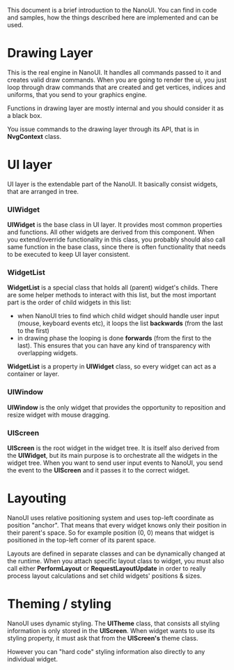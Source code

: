 This document is a brief introduction to the NanoUI. You can find in code and samples, how the things described here are implemented and can be used.


# Drawing Layer

This is the real engine in NanoUI. It handles all commands passed to it and creates valid draw commands. When you are going to render the ui, you just loop through draw commands that are created and get vertices, indices and uniforms, that you send to your graphics engine.

Functions in drawing layer are mostly internal and you should consider it as a black box.

You issue commands to the drawing layer through its API, that is in **NvgContext** class.


# UI layer

UI layer is the extendable part of the NanoUI. It basically consist widgets, that are arranged in tree.

### UIWidget
**UIWidget** is the base class in UI layer. It provides most common properties and functions. All other widgets are derived from this component.
When you extend/override functionality in this class, you probably should also call same function in the base class, since there is often functionality that needs to be executed to keep UI layer consistent.

### WidgetList
**WidgetList** is a special class that holds all (parent) widget's childs. There are some helper methods to interact with this list, but the most important part is the order of child widgets in this list:

- when NanoUI tries to find which child widget should handle user input (mouse, keyboard events etc), it loops the list **backwards** (from the last to the first)
- in drawing phase the looping is done **forwards** (from the first to the last). This ensures that you can have any kind of transparency with overlapping widgets.

**WidgetList** is a property in **UIWidget** class, so every widget can act as a container or layer.

### UIWindow
**UIWindow** is the only widget that provides the opportunity to reposition and resize widget with mouse dragging.

### UIScreen
**UIScreen** is the root widget in the widget tree. It is itself also derived from the **UIWidget**, but its main purpose is to orchestrate all the widgets in the widget tree. When you want to send user input events to NanoUI, you send the event to the **UIScreen** and it passes it to the correct widget.

# Layouting

NanoUI uses relative positioning system and uses top-left coordinate as position "anchor". That means that every widget knows only their position in their parent's space. So for example position (0, 0) means that widget is positioned in the top-left corner of its parent space.

Layouts are defined in separate classes and can be dynamically changed at the runtime. When you attach specific layout class to widget, you must also call either **PerformLayout** or **RequestLayoutUpdate** in order to really process layout calculations and set child widgets' positions & sizes.

# Theming / styling

NanoUI uses dynamic styling. The **UITheme** class, that consists all styling information is only stored in the **UIScreen**. When widget wants to use its styling property, it must ask that from the **UIScreen's** theme class.

However you can "hard code" styling information also directly to any individual widget.
